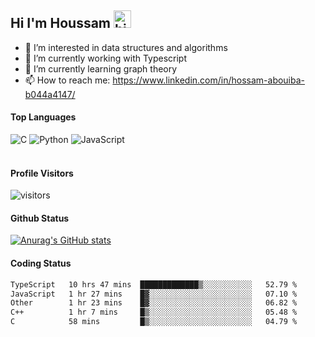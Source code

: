 ## Hi I'm Houssam <img src="https://user-images.githubusercontent.com/1303154/88677602-1635ba80-d120-11ea-84d8-d263ba5fc3c0.gif" width="28px" alt="hi">

- 👀 I’m interested in data structures and algorithms
- 🔭 I’m currently working with Typescript
- 🌱 I’m currently learning graph theory
- 📫 How to reach me: https://www.linkedin.com/in/hossam-abouiba-b044a4147/

#### Top Languages

![C](https://img.shields.io/badge/c-%2300599C.svg?style=for-the-badge&logo=c&logoColor=white)
![Python](https://img.shields.io/badge/python-%2314354C.svg?style=for-the-badge&logo=python&logoColor=white)
![JavaScript](https://img.shields.io/badge/javascript-%23323330.svg?style=for-the-badge&logo=javascript&logoColor=%23F7DF1E)
<br />
<br />
#### Profile Visitors
![visitors](https://visitor-badge.glitch.me/badge?page_id=project-HOSSAM.project-HOSSAM)

#### Github Status
[![Anurag's GitHub stats](https://github-readme-stats.vercel.app/api?username=0xPride&theme=tokyonight)](https://github.com/anuraghazra/github-readme-stats)

#### Coding Status
<!--START_SECTION:waka-->

```txt
TypeScript   10 hrs 47 mins  █████████████▒░░░░░░░░░░░   52.79 %
JavaScript   1 hr 27 mins    █▓░░░░░░░░░░░░░░░░░░░░░░░   07.10 %
Other        1 hr 23 mins    █▓░░░░░░░░░░░░░░░░░░░░░░░   06.82 %
C++          1 hr 7 mins     █▒░░░░░░░░░░░░░░░░░░░░░░░   05.48 %
C            58 mins         █▒░░░░░░░░░░░░░░░░░░░░░░░   04.79 %
```

<!--END_SECTION:waka-->
